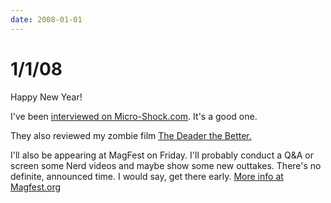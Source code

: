 ```yaml
---
date: 2008-01-01
---
```

# 1/1/08

Happy New Year!

I've been [interviewed on Micro-Shock.com](https://web.archive.org/web/20080324125629/http://www.dorkswithoutfaces.com/microshock/interviews/rolfe.html). It's a good one.

They also reviewed my zombie film [The Deader the Better.](https://web.archive.org/web/20080106112214/http://www.dorkswithoutfaces.com/microshock/Reviews/deaderbetter.html)

I'll also be appearing at MagFest on Friday. I'll probably conduct a Q&A or screen some Nerd videos and maybe show some new outtakes. There's no definite, announced time. I would say, get there early. [More info at Magfest.org](https://web.archive.org/web/20080226013131/http://magfest.org/)